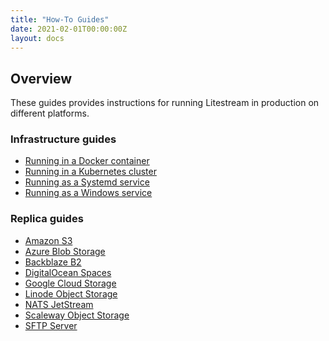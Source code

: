 ```yaml
---
title: "How-To Guides"
date: 2021-02-01T00:00:00Z
layout: docs
---
```


## Overview

These guides provides instructions for running Litestream in production on
different platforms.

### Infrastructure guides

- [Running in a Docker container](/guides/docker)
- [Running in a Kubernetes cluster](/guides/kubernetes)
- [Running as a Systemd service](/guides/systemd)
- [Running as a Windows service](/guides/windows)

### Replica guides

- [Amazon S3](/guides/s3)
- [Azure Blob Storage](/guides/azure)
- [Backblaze B2](/guides/backblaze)
- [DigitalOcean Spaces](/guides/digitalocean)
- [Google Cloud Storage](/guides/gcs)
- [Linode Object Storage](/guides/linode)
- [NATS JetStream](/guides/nats)
- [Scaleway Object Storage](/guides/scaleway)
- [SFTP Server](/guides/sftp)
